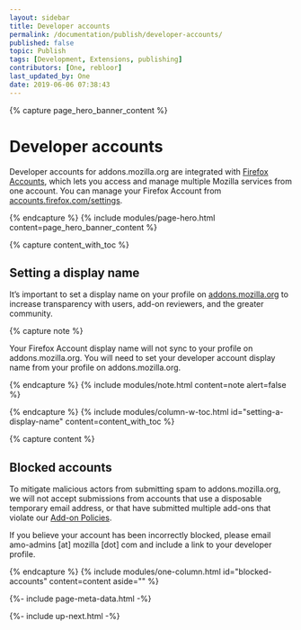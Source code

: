 ```yaml
---
layout: sidebar
title: Developer accounts
permalink: /documentation/publish/developer-accounts/
published: false
topic: Publish
tags: [Development, Extensions, publishing]
contributors: [One, rebloor]
last_updated_by: One
date: 2019-06-06 07:38:43
---
```


<!-- Page Hero Banner -->

{% capture page_hero_banner_content %}

# Developer accounts

Developer accounts for addons.mozilla.org are integrated with [Firefox Accounts](https://accounts.firefox.com/signup), which lets you access and manage multiple Mozilla services from one account. You can manage your Firefox Account from [accounts.firefox.com/settings](https://accounts.firefox.com/settings).

{% endcapture %}
{% include modules/page-hero.html
    content=page_hero_banner_content
%}

<!-- Content with Table of Contents Module -->

{% capture content_with_toc %}

## Setting a display name

It’s important to set a display name on your profile on [addons.mozilla.org](https://addons.mozilla.org) to increase transparency with users, add-on reviewers, and the greater community.

{% capture note %}

Your Firefox Account display name will not sync to your profile on addons.mozilla.org. You will need to set your developer account display name from your profile on addons.mozilla.org.

{% endcapture %}
{% include modules/note.html
    content=note
    alert=false
%}

{% endcapture %}
{% include modules/column-w-toc.html
  id="setting-a-display-name"
  content=content_with_toc
%}

<!-- END: Content with Table of Contents -->

<!-- Single Column Body Module -->

{% capture content %}

## Blocked accounts

To mitigate malicious actors from submitting spam to addons.mozilla.org, we will not accept submissions from accounts that use a disposable temporary email address, or that have submitted multiple add-ons that violate our [Add-on Policies](/documentation/publish/add-on-policies).

If you believe your account has been incorrectly blocked, please email amo-admins [at] mozilla [dot] com and include a link to your developer profile.

{% endcapture %}
{% include modules/one-column.html
  id="blocked-accounts"
  content=content
  aside=""
%}

<!-- END: Single Column Body Module -->

<!-- Meta Data -->

{%- include page-meta-data.html -%}

<!-- END: Meta Data -->

<!-- Up Next -->

{%- include up-next.html -%}

<!-- END: Up Next -->
